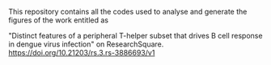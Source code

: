 This repository contains all the codes used to analyse and generate the figures of the work entitled as

"Distinct features of a peripheral T-helper subset that drives B cell response in dengue virus infection" on ResearchSquare. https://doi.org/10.21203/rs.3.rs-3886693/v1
